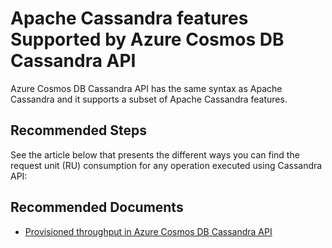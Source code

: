 <properties
	pageTitle="Azure Cosmos DB Cassandra API performance"
	description="Troubleshoot Azure Cosmos DB Cassandra API performance issues"
	service="microsoft.documentdb"
	resource="databaseAccounts"
	authors="rnagpal"
	ms.author="rnagpal"
	selfHelpType="resource"
	supportTopicIds="32636817"
	resourceTags=""
	productPesIds="15585"
	cloudEnvironments="MoonCake"
	articleId="cosmosdb-cassandra-performance"
	displayOrder="19"
	category="Cassandra"
/>

# Apache Cassandra features Supported by Azure Cosmos DB Cassandra API

Azure Cosmos DB Cassandra API has the same syntax as Apache Cassandra and it supports a subset of Apache Cassandra features.

## **Recommended Steps**

See the article below that presents the different ways you can find the request unit (RU) consumption for any operation executed using Cassandra API: 

## **Recommended Documents**

* [Provisioned throughput in Azure Cosmos DB Cassandra API](https://docs.azure.cn/cosmos-db/find-request-unit-charge#cassandra-api)
